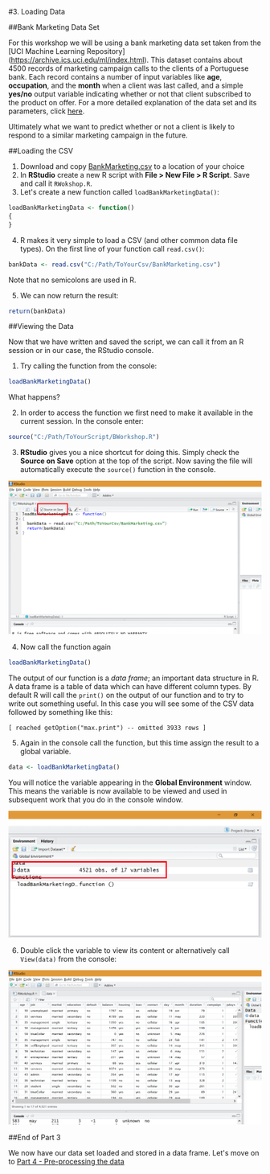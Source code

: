 #3. Loading Data

##Bank Marketing Data Set

For this workshop we will be using a bank marketing data set taken from the [UCI Machine Learning Repository] (https://archive.ics.uci.edu/ml/index.html). This dataset contains about 4500 records of marketing campaign calls to the clients of a Portuguese bank. Each record contains a number of input variables like __age__, __occupation__, and the __month__ when a client was last called, and a simple __yes/no__ output variable indicating whether or not that client subscribed to the product on offer. For a more detailed explanation of the data set and its parameters, click [here](https://archive.ics.uci.edu/ml/datasets/Bank+Marketing).

Ultimately what we want to predict whether or not a client is likely to respond to a similar marketing campaign in the future.

##Loading the CSV

1. Download and copy [BankMarketing.csv](Data/BankMarketing.csv) to a location of your choice
2. In __RStudio__ create a new R script with __File > New File > R Script__. Save and call it `RWokshop.R`.
3. Let's create a new function called `loadBankMarketingData()`:

  ```R
  loadBankMarketingData <- function()
  {
  }
  ```
  
4. R makes it very simple to load a CSV (and other common data file types). On the first line of your function call `read.csv()`:

  ```R
  bankData <- read.csv("C:/Path/ToYourCsv/BankMarketing.csv")
  ```
  
  Note that no semicolons are used in R. 
  
5. We can now return the result:

  ```R
  return(bankData)
  ```
  
##Viewing the Data

Now that we have written and saved the script, we can call it from an R session or in our case, the RStudio console.

1. Try calling the function from the console:

  ```R
  loadBankMarketingData()
  ```
  
  What happens?
  
2. In order to access the function we first need to make it available in the current session. In the console enter:

  ```R
  source("C:/Path/ToYourScript/BWorkshop.R")
  ```
  
3. __RStudio__ gives you a nice shortcut for doing this. Simply check the __Source on Save__ option at the top of the script. Now saving the file will automatically execute the `source()` function in the console.

![01-source-on-save](Part3-Content/01-source-on-save.png)

4. Now call the function again

  ```R
  loadBankMarketingData()
  ```
  
  The output of our function is a _data frame_; an important data structure in R. A data frame is a table of data which can have different column types. By default R will call the `print()` on the output of our function and to try to write out something useful. In this case you will see some of the CSV data followed by something like this:
  
  ```
  [ reached getOption("max.print") -- omitted 3933 rows ]
  ```
  
5. Again in the console call the function, but this time assign the result to a global variable.

  ```R
  data <- loadBankMarketingData()
  ```
  
  You will notice the variable appearing in the __Global Environment__ window. This means the variable is now available to be viewed and used in subsequent work that you do in the console window.
  
  ![02-global-variable](Part3-Content/02-global-variable.png)
  
6. Double click the variable to view its content or alternatively call `View(data)` from the console:

![03-data-frame-view](Part3-Content/03-data-frame-view.png)


##End of Part 3

We now have our data set loaded and stored in a data frame. Let's move on to [Part 4 - Pre-processing the data](Part4-Pre-Processing.md)
